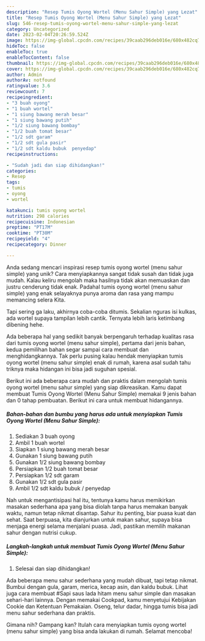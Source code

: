 ```yaml
---
description: "Resep Tumis Oyong Wortel (Menu Sahur Simple) yang Lezat"
title: "Resep Tumis Oyong Wortel (Menu Sahur Simple) yang Lezat"
slug: 546-resep-tumis-oyong-wortel-menu-sahur-simple-yang-lezat
category: Uncategorized
date: 2023-02-04T20:26:59.524Z
image: https://img-global.cpcdn.com/recipes/39caab296deb016e/680x482cq70/tumis-oyong-wortel-menu-sahur-simple-foto-resep-utama.jpg
hideToc: false
enableToc: true
enableTocContent: false
thumbnail: https://img-global.cpcdn.com/recipes/39caab296deb016e/680x482cq70/tumis-oyong-wortel-menu-sahur-simple-foto-resep-utama.jpg
cover: https://img-global.cpcdn.com/recipes/39caab296deb016e/680x482cq70/tumis-oyong-wortel-menu-sahur-simple-foto-resep-utama.jpg
author: Admin
authorAv: notfound
ratingvalue: 3.6
reviewcount: 7
recipeingredient:
- "3 buah oyong"
- "1 buah wortel"
- "1 siung bawang merah besar"
- "1 siung bawang putih"
- "1/2 siung bawang bombay"
- "1/2 buah tomat besar"
- "1/2 sdt garam"
- "1/2 sdt gula pasir"
- "1/2 sdt kaldu bubuk  penyedap"
recipeinstructions:

- "Sudah jadi dan siap dihidangkan!"
categories:
- Resep
tags:
- tumis
- oyong
- wortel

katakunci: tumis oyong wortel 
nutrition: 298 calories
recipecuisine: Indonesian
preptime: "PT17M"
cooktime: "PT30M"
recipeyield: "4"
recipecategory: Dinner

---
```





Anda sedang mencari inspirasi resep tumis oyong wortel (menu sahur simple) yang unik? Cara menyiapkannya sangat tidak susah dan tidak juga mudah. Kalau keliru mengolah maka hasilnya tidak akan memuaskan dan justru cenderung tidak enak. Padahal tumis oyong wortel (menu sahur simple) yang enak selayaknya punya aroma dan rasa yang mampu memancing selera Kita.





Tapi sering ga laku, akhirnya coba-coba ditumis. Sekalian nguras isi kulkas, ada wortel supaya tampilan lebih cantik. Ternyata lebih laris ketimbang dibening hehe.

Ada beberapa hal yang sedikit banyak berpengaruh terhadap kualitas rasa dari tumis oyong wortel (menu sahur simple), pertama dari jenis bahan, kedua pemilihan bahan segar sampai cara membuat dan menghidangkannya. Tak perlu pusing kalau hendak menyiapkan tumis oyong wortel (menu sahur simple) enak di rumah, karena asal sudah tahu triknya maka hidangan ini bisa jadi suguhan spesial.






Berikut ini ada beberapa cara mudah dan praktis dalam mengolah tumis oyong wortel (menu sahur simple) yang siap dikreasikan. Kamu dapat membuat Tumis Oyong Wortel (Menu Sahur Simple) memakai 9 jenis bahan dan 0 tahap pembuatan. Berikut ini cara untuk membuat hidangannya.

<!--inarticleads1-->

##### Bahan-bahan dan bumbu yang harus ada untuk menyiapkan Tumis Oyong Wortel (Menu Sahur Simple):

1. Sediakan 3 buah oyong
1. Ambil 1 buah wortel
1. Siapkan 1 siung bawang merah besar
1. Gunakan 1 siung bawang putih
1. Gunakan 1/2 siung bawang bombay
1. Persiapkan 1/2 buah tomat besar
1. Persiapkan 1/2 sdt garam
1. Gunakan 1/2 sdt gula pasir
1. Ambil 1/2 sdt kaldu bubuk / penyedap


Nah untuk mengantisipasi hal itu, tentunya kamu harus memikirkan masakan sederhana apa yang bisa diolah tanpa harus memakan banyak waktu, namun tetap nikmat disantap. Sahur itu penting, biar puasa kuat dan sehat. Saat berpuasa, kita dianjurkan untuk makan sahur, supaya bisa menjaga energi selama menjalani puasa. Jadi, pastikan memilih makanan sahur dengan nutrisi cukup. 

<!--inarticleads2-->

##### Langkah-langkah untuk membuat Tumis Oyong Wortel (Menu Sahur Simple):


1. Selesai dan siap dihidangkan!

Ada beberapa menu sahur sederhana yang mudah dibuat, tapi tetap nikmat. Bumbui dengan gula, garam, merica, kecap asin, dan kaldu bubuk. Lihat juga cara membuat #Sapi saus lada hitam menu sahur simple dan masakan sehari-hari lainnya. Dengan memakai Cookpad, kamu menyetujui Kebijakan Cookie dan Ketentuan Pemakaian. Oseng, telur dadar, hingga tumis bisa jadi menu sahur sederhana dan praktis. 

Gimana nih? Gampang kan? Itulah cara menyiapkan tumis oyong wortel (menu sahur simple) yang bisa anda lakukan di rumah. Selamat mencoba!

